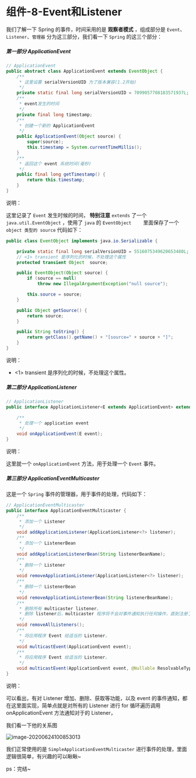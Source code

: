 # 组件-8-Event和Listener

我们了解一下 Spring 的事件，时间采用的是 **观察者模式** ，组成部分是 `Event`、`Listener`、`管理器` 分为这三部分，我们看一下 `Spring` 的这三个部分：

##### 第一部分 ApplicationEvent

```java
// ApplicationEvent
public abstract class ApplicationEvent extends EventObject {
	/**
	 * 这里设置 serialVersionUID 为了版本兼容(1.2开始)
	 */
	private static final long serialVersionUID = 7099057708183571937L;
	/**
	 * event发生的时间
	 */
	private final long timestamp;
	/**
	 * 创建一个新的 ApplicationEvent
	 */
	public ApplicationEvent(Object source) {
		super(source);
		this.timestamp = System.currentTimeMillis();
	}
	/**
	 * 返回这个 event 系统时间(毫秒)
	 */
	public final long getTimestamp() {
		return this.timestamp;
	}
}
```

说明：

这里记录了 `Event` 发生时候的时间， **特别注意** `extends` 了一个 `java.util.EventObject` ，使用了 `java` 的 `EventObject	` 里面保存了一个 `object 类型的 source` 代码如下：

```java
public class EventObject implements java.io.Serializable {

    private static final long serialVersionUID = 5516075349620653480L;
	// <1> transient 是序列化的时候，不处理这个属性
    protected transient Object  source;

    public EventObject(Object source) {
        if (source == null)
            throw new IllegalArgumentException("null source");

        this.source = source;
    }

    public Object getSource() {
        return source;
    }

    public String toString() {
        return getClass().getName() + "[source=" + source + "]";
    }
}
```

说明：

- <1> transient 是序列化的时候，不处理这个属性。



##### 第二部分 ApplicationListener

```java
// ApplicationListener
public interface ApplicationListener<E extends ApplicationEvent> extends EventListener {

	/**
	 * 处理一个 application event
	 */
	void onApplicationEvent(E event);
}
```

说明：

这里就一个 `onApplicationEvent` 方法，用于处理一个 `Event` 事件。



##### 第三部分 ApplicationEventMulticaster

这是一个 `Spring` 事件的管理器，用于事件的处理，代码如下：

```java
// ApplicationEventMulticaster
public interface ApplicationEventMulticaster {
	/**
	 * 添加一个 Listener
	 */
	void addApplicationListener(ApplicationListener<?> listener);
	/**
	 * 添加一个 ListenerBean
	 */
	void addApplicationListenerBean(String listenerBeanName);
	/**
	 * 删除一个 Listener
	 */
	void removeApplicationListener(ApplicationListener<?> listener);
	/**
	 * 删除一个 ListenerBean
	 */
	void removeApplicationListenerBean(String listenerBeanName);
	/**
	 * 删除所有 multicaster listener。
	 * 删除 listener后，multicaster 程序将不会对事件通知执行任何操作，直到注册了新的侦听器为止。
	 */
	void removeAllListeners();
	/**
	 * 将应用程序 Event 给适当的 Listener。
	 */
	void multicastEvent(ApplicationEvent event);
	/**
	 * 将应用程序 Event 给适当的 Listener。
	 */
	void multicastEvent(ApplicationEvent event, @Nullable ResolvableType eventType);
}
```

说明：

可以看出，有对 Listener 增加、删除、获取等功能，以及 event 的事件通知，都在这里面实现，简单点就是对所有的 Listener 进行 for 循环遍历调用 onApplicationEvent 方法通知对于的 Listener，

我们看一下他的关系图



![image-20200624100853013](C:\Users\Sin\AppData\Roaming\Typora\typora-user-images\image-20200624100853013.png)



我们正常使用的是 `SimpleApplicationEventMulticaster` 进行事件的处理，里面逻辑很简单，有兴趣的可以瞅瞅~





ps：完结~

